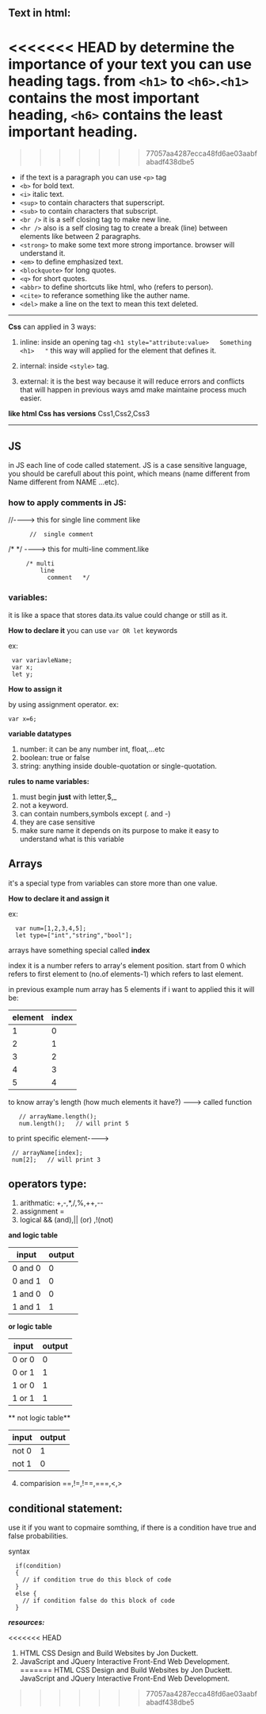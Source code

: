 ## Text in html:
<<<<<<< HEAD
by determine the importance of your text you can use heading tags.
from `<h1>` to `<h6>`.`<h1>` contains the most important heading, `<h6>` contains the least important heading.
=======
>>>>>>> 77057aa4287ecca48fd6ae03aabfabadf438dbe5

- if the text is a paragraph you can use `<p>` tag
- `<b>` for bold text.
-  `<i>` italic text.
- `<sup>` to contain characters that superscript.
- `<sub>` to contain characters that subscript.
- `<br />` it is a self closing tag to make new line.
- `<hr />` also is a self closing tag to create a break (line) between elements like between 2 paragraphs.
- `<strong>` to make some text more strong importance. browser will understand it.
- `<em>` to define emphasized text.
- `<blockquote>` for long quotes.
- `<q>` for short quotes.
- `<abbr>` to define shortcuts like html, who (refers to person).
- `<cite>` to referance something like the auther name.
- `<del>` make a line on the text to mean this text deleted.
----------------------------------------------------

**Css** can applied in 3 ways:

1. inline: inside an opening tag
    `<h1 style="attribute:value>   Something <h1>   "`
    this way will applied for the element that defines it.
2. internal: inside `<style>` tag.

3. external: it is the best way because it will reduce errors and conflicts that will happen in previous ways amd make maintaine process much easier.

**like html Css has versions** Css1,Css2,Css3

------------------------------------------------------------------
## JS

in JS each line of code called statement. JS is a case sensitive language, you should be carefull about this point, which means (name different from Name different from NAME ...etc).

### how to apply comments in JS:
//----> this for single line comment like 

          //  single comment


/*    */ ----> this for multi-line comment.like

         /* multi
             line
               comment   */

### variables: 
it is like a space that stores data.its value could change or still as it.

**How to declare it**
you can use `var OR let` keywords

ex: 

     var variavleName;
     var x;
     let y;


**How to assign it**

by using assignment  operator.
ex:

    var x=6;
 

**variable datatypes**

1. number: it can be any number int, float,...etc
2. boolean: true or false
3. string: anything inside double-quotation or single-quotation.


**rules to name variables:**

1. must begin **just** with letter,$,_
2. not a keyword.
3. can contain numbers,symbols except (. and -)
4. they are case sensitive
5. make sure name it depends on its purpose to make it easy to understand what is this variable


## Arrays
it's a special type from variables can store more than one value.

**How to declare it and assign it**

ex:
     
      var num=[1,2,3,4,5];
      let type=["int","string","bool"];


arrays have something special called **index**

index it is a number refers to array's element position. start from 0 which  refers  to first element to (no.of elements-1) which refers to last element.

in previous example num array has 5 elements 
if i want to applied this it will be:


|element|index|
|-------|-----|
|1      |0    |
|2      |1    |
|3      |2    |
|4      |3    |
|5      |4    |


to know array's length (how much elements it have?) ---> called function 

       // arrayName.length();
       num.length();   // will print 5

  
to print specific element---->

     // arrayName[index];
     num[2];   // will print 3



## operators type:
1. arithmatic: +,-,*,/,%,++,--
2. assignment  =
3. logical  && (and),|| (or) ,!(not)


**and logic table**


|input        |output|
|-------------|------|
|0 and 0      |0     |
|0 and 1      |0     |
|1 and 0      |0     |
|1 and 1      |1     |


**or logic table**

|input        |output|
|-------------|------|
|0 or 0       |0     |
|0 or 1       |1     |
|1 or 0       |1     |
|1 or 1       |1     |


** not logic table**


|input     |output|
|----------|------|
|not 0     |1     |
|not 1     |0     |




4. comparision ==,!=,!==,===,<,>


## conditional statement:
use it if you want to copmaire somthing, if there is a condition have true and false probabilities.

syntax
 
      if(condition)
      {
        // if condition true do this block of code
      }
      else {
        // if condition false do this block of code
      }



***resources:***

<<<<<<< HEAD
1. HTML  CSS Design and Build Websites by Jon Duckett.
2. JavaScript and JQuery Interactive Front-End Web Development.
=======
HTML CSS Design and Build Websites by Jon Duckett.
JavaScript and JQuery Interactive Front-End Web Development.
>>>>>>> 77057aa4287ecca48fd6ae03aabfabadf438dbe5
